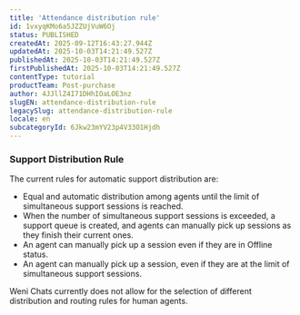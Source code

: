 ```yaml
---
title: 'Attendance distribution rule'
id: 1vxyqKMo6a5JZZUjVuW6Oj
status: PUBLISHED
createdAt: 2025-09-12T16:43:27.944Z
updatedAt: 2025-10-03T14:21:49.527Z
publishedAt: 2025-10-03T14:21:49.527Z
firstPublishedAt: 2025-10-03T14:21:49.527Z
contentType: tutorial
productTeam: Post-purchase
author: 4JJllZ4I71DHhIOaLOE3nz
slugEN: attendance-distribution-rule
legacySlug: attendance-distribution-rule
locale: en
subcategoryId: 6Jkw23mYV23p4V33O1Hjdh
---
```


### Support Distribution Rule

The current rules for automatic support distribution are:

- Equal and automatic distribution among agents until the limit of simultaneous support sessions is reached.
- When the number of simultaneous support sessions is exceeded, a support queue is created, and agents can manually pick up sessions as they finish their current ones.
- An agent can manually pick up a session even if they are in Offline status.
- An agent can manually pick up a session, even if they are at the limit of simultaneous support sessions.

Weni Chats currently does not allow for the selection of different distribution
and routing rules for human agents.
